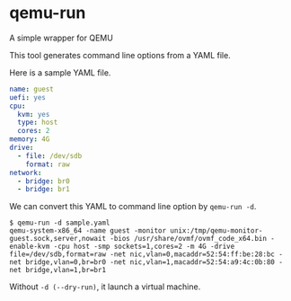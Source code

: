 # qemu-run
A simple wrapper for QEMU

This tool generates command line options from a YAML file.

Here is a sample YAML file.
```yaml
name: guest
uefi: yes
cpu:
  kvm: yes
  type: host
  cores: 2
memory: 4G
drive:
  - file: /dev/sdb
    format: raw
network:
  - bridge: br0
  - bridge: br1
```

We can convert this YAML to command line option by `qemu-run -d`.
```
$ qemu-run -d sample.yaml
qemu-system-x86_64 -name guest -monitor unix:/tmp/qemu-monitor-guest.sock,server,nowait -bios /usr/share/ovmf/ovmf_code_x64.bin -enable-kvm -cpu host -smp sockets=1,cores=2 -m 4G -drive file=/dev/sdb,format=raw -net nic,vlan=0,macaddr=52:54:ff:be:28:bc -net bridge,vlan=0,br=br0 -net nic,vlan=1,macaddr=52:54:a9:4c:0b:80 -net bridge,vlan=1,br=br1
```
Without `-d (--dry-run)`, it launch a virtual machine.
